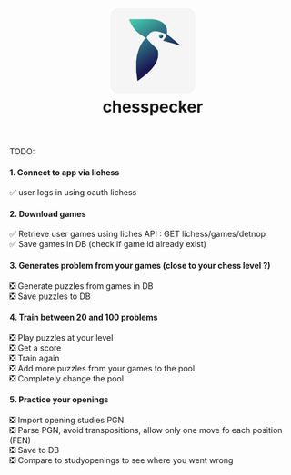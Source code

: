 <div align="center">
  <h1>
    <br/>
    <img width="150" heigth="150" src="./public/images/chesspecker-logo.png">
    <br />
    chesspecker
    <br />
    <br />
  </h1>
  <sup>
</div>

TODO:
#### 1. Connect to app via lichess

✅ user logs in using oauth lichess

#### 2. Download games

✅ Retrieve user games using liches API : GET lichess/games/detnop\
✅ Save games in DB (check if game id already exist)

#### 3. Generates problem from your games (close to your chess level ?)

❎ Generate puzzles from games in DB\
❎ Save puzzles to DB

#### 4. Train between 20 and 100 problems

❎ Play puzzles at your level\
❎ Get a score\
❎ Train again\
❎ Add more puzzles from your games to the pool\
❎ Completely change the pool

#### 5. Practice your openings

❎ Import opening studies PGN\
❎ Parse PGN, avoid transpositions, allow only one move fo each position (FEN)\
❎ Save to DB\
❎ Compare to studyopenings to see where you went wrong
